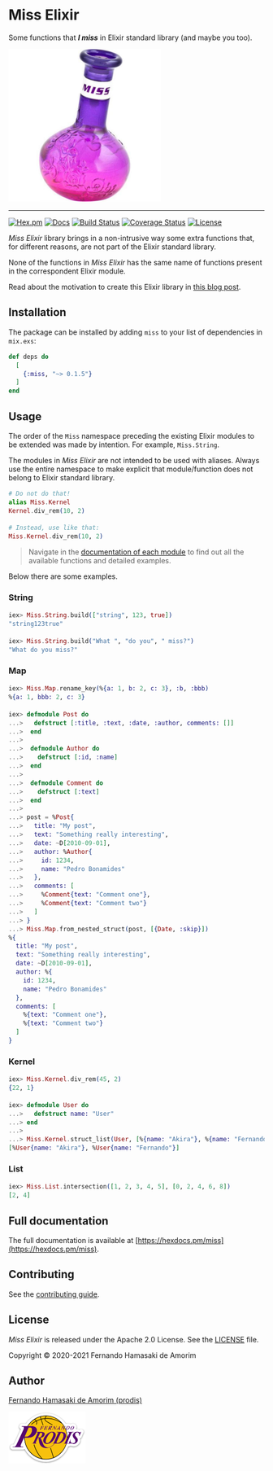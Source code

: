 # Miss Elixir

Some functions that ***I miss*** in Elixir standard library (and maybe you too).

<img height="300" src="https://raw.githubusercontent.com/prodis/miss-elixir/master/assets/miss-elixir-logo.jpg" alt="Miss Elixir">

---

[![Hex.pm](https://img.shields.io/hexpm/v/miss.svg)](https://hex.pm/packages/miss)
[![Docs](https://img.shields.io/badge/hex-docs-542581.svg)](https://hexdocs.pm/miss)
[![Build Status](https://travis-ci.org/prodis/miss-elixir.svg?branch=master)](https://travis-ci.org/prodis/miss-elixir)
[![Coverage Status](https://coveralls.io/repos/github/prodis/miss-elixir/badge.svg?branch=master)](https://coveralls.io/github/prodis/miss-elixir?branch=master)
[![License](https://img.shields.io/hexpm/l/miss.svg)](https://github.com/prodis/miss-elixir/blob/master/LICENSE)

*Miss Elixir* library brings in a non-intrusive way some extra functions that, for different reasons, are not part of the Elixir
standard library.

None of the functions in *Miss Elixir* has the same name of functions present in the correspondent Elixir module.

Read about the motivation to create this Elixir library in [this blog post](https://fernandohamasaki.com/miss-elixir).

## Installation

The package can be installed by adding `miss` to your list of dependencies in `mix.exs`:

```elixir
def deps do
  [
    {:miss, "~> 0.1.5"}
  ]
end
```

## Usage

The order of the `Miss` namespace preceding the existing Elixir modules to be extended was made by intention. For example,
`Miss.String`.

The modules in *Miss Elixir* are not intended to be used with aliases. Always use the entire namespace to make explicit that
module/function does not belong to Elixir standard library.

```elixir
# Do not do that!
alias Miss.Kernel
Kernel.div_rem(10, 2)

# Instead, use like that:
Miss.Kernel.div_rem(10, 2)
```

> Navigate in the [documentation of each module](https://hexdocs.pm/miss/api-reference.html) to find out all the available
> functions and detailed examples.

Below there are some examples.

### String

```elixir
iex> Miss.String.build(["string", 123, true])
"string123true"

iex> Miss.String.build("What ", "do you", " miss?")
"What do you miss?"
```

### Map

```elixir
iex> Miss.Map.rename_key(%{a: 1, b: 2, c: 3}, :b, :bbb)
%{a: 1, bbb: 2, c: 3}

iex> defmodule Post do
...>   defstruct [:title, :text, :date, :author, comments: []]
...>  end
...>
...>  defmodule Author do
...>    defstruct [:id, :name]
...>  end
...>
...>  defmodule Comment do
...>    defstruct [:text]
...>  end
...>
...> post = %Post{
...>   title: "My post",
...>   text: "Something really interesting",
...>   date: ~D[2010-09-01],
...>   author: %Author{
...>     id: 1234,
...>     name: "Pedro Bonamides"
...>   },
...>   comments: [
...>     %Comment{text: "Comment one"},
...>     %Comment{text: "Comment two"}
...>   ]
...> }
...> Miss.Map.from_nested_struct(post, [{Date, :skip}])
%{
  title: "My post",
  text: "Something really interesting",
  date: ~D[2010-09-01],
  author: %{
    id: 1234,
    name: "Pedro Bonamides"
  },
  comments: [
    %{text: "Comment one"},
    %{text: "Comment two"}
  ]
}
```

### Kernel

```elixir
iex> Miss.Kernel.div_rem(45, 2)
{22, 1}

iex> defmodule User do
...>   defstruct name: "User"
...> end
...>
...> Miss.Kernel.struct_list(User, [%{name: "Akira"}, %{name: "Fernando"}])
[%User{name: "Akira"}, %User{name: "Fernando"}]
```

### List

```elixir
iex> Miss.List.intersection([1, 2, 3, 4, 5], [0, 2, 4, 6, 8])
[2, 4]
```

## Full documentation

The full documentation is available at [https://hexdocs.pm/miss](https://hexdocs.pm/miss).

## Contributing

See the [contributing guide](https://github.com/prodis/miss-elixir/blob/master/CONTRIBUTING.md).

## License

*Miss Elixir* is released under the Apache 2.0 License. See the [LICENSE](https://github.com/prodis/miss-elixir/blob/master/LICENSE) file.

Copyright © 2020-2021 Fernando Hamasaki de Amorim

## Author

[Fernando Hamasaki de Amorim (prodis)](https://github.com/prodis)

<a href="https://fernandohamasaki.com" title="Prodis' Blog" target="_blank"><img height="102" width="151" src="https://raw.githubusercontent.com/prodis/prodis/master/prodis.png" alt="Prodis"></a>
